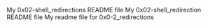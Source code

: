 My 0x02-shell_redirections README file
My 0x02-shell_redirection README file
My readme file for 0x0-2_redirections
